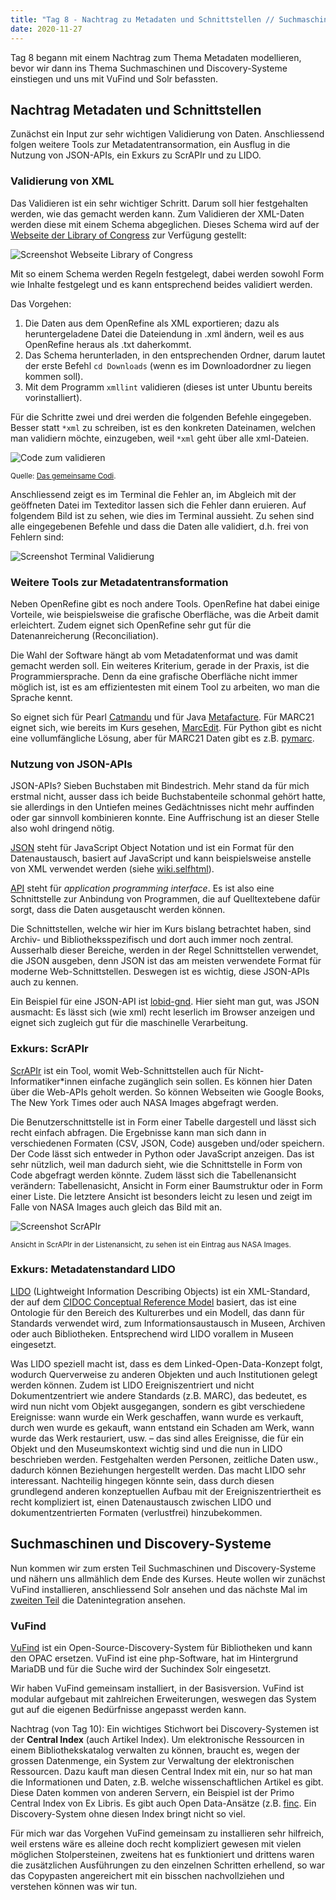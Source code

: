 ```yaml
---
title: "Tag 8 - Nachtrag zu Metadaten und Schnittstellen // Suchmaschinen und Discovery-Systeme, Teil 1"
date: 2020-11-27
---
```


Tag 8 begann mit einem Nachtrag zum Thema Metadaten modellieren, bevor wir dann ins Thema Suchmaschinen und Discovery-Systeme einstiegen und uns mit VuFind und Solr befassten.


## Nachtrag Metadaten und Schnittstellen
Zunächst ein Input zur sehr wichtigen Validierung von Daten. Anschliessend folgen weitere Tools zur Metadatentransormation, ein Ausflug in die Nutzung von JSON-APIs, ein Exkurs zu ScrAPIr und zu LIDO.


### Validierung von XML
Das Validieren ist ein sehr wichtiger Schritt. Darum soll hier festgehalten werden, wie das gemacht werden kann. Zum Validieren der XML-Daten werden diese mit einem Schema abgeglichen. Dieses Schema wird auf der [Webseite der Library of Congress](http://www.loc.gov/standards/marcxml/) zur Verfügung gestellt:

![Screenshot Webseite Library of Congress](https://pad.gwdg.de/uploads/upload_df5eccd1afebd4b2add1e34f7ae2708a.png)

Mit so einem Schema werden Regeln festgelegt, dabei werden sowohl Form wie Inhalte festgelegt und es kann entsprechend beides validiert werden.

Das Vorgehen:

1. Die Daten aus dem OpenRefine als XML exportieren; dazu als heruntergeladene Datei die Dateiendung in .xml ändern, weil es aus OpenRefine heraus als .txt daherkommt.
2. Das Schema herunterladen, in den entsprechenden Ordner, darum lautet der erste Befehl `cd Downloads` (wenn es im Downloadordner zu liegen kommen soll).
3. Mit dem Programm `xmllint` validieren (dieses ist unter Ubuntu bereits vorinstalliert).

Für die Schritte zwei und drei werden die folgenden Befehle eingegeben. Besser statt `*xml` zu schreiben, ist es den konkreten Dateinamen, welchen man validiern möchte, einzugeben, weil `*xml` geht über alle xml-Dateien.

![Code zum validieren](https://pad.gwdg.de/uploads/upload_a7c4663a7b042b22b0d8419bd2b6fbf9.png)

<small>Quelle: [Das gemeinsame Codi](https://pad.gwdg.de/ywogyRNTQ_CTg9PvrQywsQ?view).</small>

Anschliessend zeigt es im Terminal die Fehler an, im Abgleich mit der geöffneten Datei im Texteditor lassen sich die Fehler dann eruieren.
Auf folgendem Bild ist zu sehen, wie dies im Terminal aussieht. Zu sehen sind alle eingegebenen Befehle und dass die Daten alle validiert, d.h. frei von Fehlern sind:

![Screenshot Terminal Validierung](https://pad.gwdg.de/uploads/upload_5137cf49a403d9b3fc724845cca0d205.png)


### Weitere Tools zur Metadatentransformation
Neben OpenRefine gibt es noch andere Tools. OpenRefine hat dabei einige Vorteile, wie beispielsweise die grafische Oberfläche, was die Arbeit damit erleichtert. Zudem eignet sich OpenRefine sehr gut für die Datenanreicherung (Reconciliation).

Die Wahl der Software hängt ab vom Metadatenformat und was damit gemacht werden soll. Ein weiteres Kriterium, gerade in der Praxis, ist die Programmiersprache. Denn da eine grafische Oberfläche nicht immer möglich ist, ist es am effizientesten mit einem Tool zu arbeiten, wo man die Sprache kennt.

So eignet sich für Pearl [Catmandu](https://librecat.org/) und für Java [Metafacture](https://github.com/metafacture/metafacture-core). Für MARC21 eignet sich, wie bereits im Kurs gesehen, [MarcEdit](https://marcedit.reeset.net/). Für Python gibt es nicht eine vollumfängliche Lösung, aber für MARC21 Daten gibt es z.B. [pymarc](https://pymarc.readthedocs.io/en/latest/).


### Nutzung von JSON-APIs
JSON-APIs? Sieben Buchstaben mit Bindestrich. Mehr stand da für mich erstmal nicht, ausser dass ich beide Buchstabenteile schonmal gehört hatte, sie allerdings in den Untiefen meines Gedächtnisses nicht mehr auffinden oder gar sinnvoll kombinieren konnte. Eine Auffrischung ist an dieser Stelle also wohl dringend nötig.

[JSON](https://www.json.org/json-de.html) steht für JavaScript Object Notation und ist ein Format für den Datenaustausch, basiert auf JavaScript und kann beispielsweise anstelle von XML verwendet werden (siehe [wiki.selfhtml](https://wiki.selfhtml.org/wiki/JSON)).

[API](https://de.wikipedia.org/wiki/Programmierschnittstelle) steht für *application programming interface*. Es ist also eine Schnittstelle zur Anbindung von Programmen, die auf Quelltextebene dafür sorgt, dass die Daten ausgetauscht werden können.

Die Schnittstellen, welche wir hier im Kurs bislang betrachtet haben, sind Archiv- und Bibliotheksspezifisch und dort auch immer noch zentral. Ausserhalb dieser Bereiche, werden in der Regel Schnittstellen verwendet, die JSON ausgeben, denn JSON ist das am meisten verwendete Format für moderne Web-Schnittstellen. Deswegen ist es wichtig, diese JSON-APIs auch zu kennen.

Ein Beispiel für eine JSON-API ist [lobid-gnd](https://lobid.org/gnd/api). Hier sieht man gut, was JSON ausmacht: Es lässt sich (wie xml) recht leserlich im Browser anzeigen und eignet sich zugleich gut für die maschinelle Verarbeitung.


### Exkurs: ScrAPIr
[ScrAPIr](https://scrapir.org/) ist ein Tool, womit Web-Schnittstellen auch für Nicht-Informatiker\*innen einfache zugänglich sein sollen. Es können hier Daten über die Web-APIs geholt werden. So können Webseiten wie Google Books, The New York Times oder auch NASA Images abgefragt werden.

Die Benutzerschnittstelle ist in Form einer Tabelle dargestell und lässt sich recht einfach abfragen. Die Ergebnisse kann man sich dann in verschiedenen Formaten (CSV, JSON, Code) ausgeben und/oder speichern. Der Code lässt sich entweder in Python oder JavaScript anzeigen. Das ist sehr nützlich, weil man dadurch sieht, wie die Schnittstelle in Form von Code abgefragt werden könnte. Zudem lässt sich die Tabellenansicht verändern: Tabellenasicht, Ansicht in Form einer Baumstruktur oder in Form einer Liste. Die letztere Ansicht ist besonders leicht zu lesen und zeigt im Falle von NASA Images auch gleich das Bild mit an.

![Screenshot ScrAPIr](https://pad.gwdg.de/uploads/upload_2c181b2367766ff28855d04dc76ddfb6.png)

<small>Ansicht in ScrAPIr in der Listenansicht, zu sehen ist ein Eintrag aus NASA Images.</small>

### Exkurs: Metadatenstandard LIDO
[LIDO](https://de.wikipedia.org/wiki/Lightweight_Information_Describing_Objects) (Lightweight Information Describing Objects) ist ein XML-Standard, der auf dem [CIDOC Conceptual Reference Model](http://www.cidoc-crm.org/) basiert, das ist eine Ontologie für den Bereich des Kulturerbes und ein Modell, das dann für Standards verwendet wird, zum Informationsaustausch in Museen, Archiven oder auch Bibliotheken. Entsprechend wird LIDO vorallem in Museen eingesetzt.

Was LIDO speziell macht ist, dass es dem Linked-Open-Data-Konzept folgt, wodurch Querverweise zu anderen Objekten und auch Institutionen gelegt werden können. Zudem ist LIDO Ereigniszentriert und nicht Dokumentzentriert wie andere Standards (z.B. MARC), das bedeutet, es wird nun nicht vom Objekt ausgegangen, sondern es gibt verschiedene Ereignisse: wann wurde ein Werk geschaffen, wann wurde es verkauft, durch wen wurde es gekauft, wann entstand ein Schaden am Werk, wann wurde das Werk restauriert, usw. – das sind alles Ereignisse, die für ein Objekt und den Museumskontext wichtig sind und die nun in LIDO beschrieben werden. Festgehalten werden Personen, zeitliche Daten usw., dadurch können Beziehungen hergestellt werden. Das macht LIDO sehr interessant. Nachteilig hingegen könnte sein, dass durch diesen grundlegend anderen konzeptuellen Aufbau mit der Ereigniszentriertheit es recht kompliziert ist, einen Datenaustausch zwischen LIDO und dokumentzentrierten Formaten (verlustfrei) hinzubekommen.


## Suchmaschinen und Discovery-Systeme
Nun kommen wir zum ersten Teil Suchmaschinen und Discovery-Systeme und nähern uns allmählich dem Ende des Kurses. Heute wollen wir zunächst VuFind installieren, anschliessend Solr ansehen und das nächste Mal im [zweiten Teil](https://thanjoan.github.io/lerntagebuch_bain/2020/12/11/tag-9.html) die Datenintegration ansehen.

### VuFind
[VuFind](https://vufind.org/vufind/) ist ein Open-Source-Discovery-System für Bibliotheken und kann den OPAC ersetzen. VuFind ist eine php-Software, hat im Hintergrund MariaDB und für die Suche wird der Suchindex Solr eingesetzt.

Wir haben VuFind gemeinsam installiert, in der Basisversion. VuFind ist modular aufgebaut mit zahlreichen Erweiterungen, weswegen das System gut auf die eigenen Bedürfnisse angepasst werden kann.

Nachtrag (von Tag 10): Ein wichtiges Stichwort bei Discovery-Systemen ist der **Central Index** (auch Artikel Index). Um elektronische Ressourcen in einem Bibliothekskatalog verwalten zu können, braucht es, wegen der grossen Datenmenge, ein System zur Verwaltung der elektronischen Ressourcen. Dazu kauft man diesen Central Index mit ein, nur so hat man die Informationen und Daten, z.B. welche wissenschaftlichen Artikel es gibt. Diese Daten kommen von anderen Servern, ein Beispiel ist der Primo Central Index von Ex Libris. Es gibt auch Open Data-Ansätze (z.B. [finc](https://finc.info/). Ein Discovery-System ohne diesen Index bringt nicht so viel.

Für mich war das Vorgehen VuFind gemeinsam zu installieren sehr hilfreich, weil erstens wäre es alleine doch recht kompliziert gewesen mit vielen möglichen Stolpersteinen, zweitens hat es funktioniert und drittens waren die zusätzlichen Ausführungen zu den einzelnen Schritten erhellend, so war das Copypasten angereichert mit ein bisschen nachvollziehen und verstehen können was wir tun.




